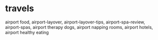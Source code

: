 # travels
airport food, airport-layover, airport-layover-tips, airport-spa-review, airport-spas, airport therapy dogs, airport napping rooms, airport hotels, airport healthy eating
